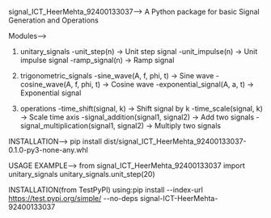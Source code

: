signal_ICT_HeerMehta_92400133037-->
A Python package for basic Signal Generation and Operations

Modules-->
1. unitary_signals
-unit_step(n) → Unit step signal
-unit_impulse(n) → Unit impulse signal
-ramp_signal(n) → Ramp signal

2. trigonometric_signals
-sine_wave(A, f, phi, t) → Sine wave
-cosine_wave(A, f, phi, t) → Cosine wave
-exponential_signal(A, a, t) → Exponential signal

3. operations
-time_shift(signal, k) → Shift signal by k
-time_scale(signal, k) → Scale time axis
-signal_addition(signal1, signal2) → Add two signals
-signal_multiplication(signal1, signal2) → Multiply two signals

INSTALLATION-->
pip install dist/signal_ICT_HeerMehta_92400133037-0.1.0-py3-none-any.whl


USAGE EXAMPLE-->
from signal_ICT_HeerMehta_92400133037 import unitary_signals
unitary_signals.unit_step(20)

INSTALLATION(from TestPyPI)
using:pip install --index-url https://test.pypi.org/simple/ --no-deps signal-ICT-HeerMehta-92400133037